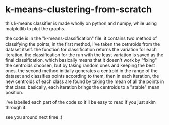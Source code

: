 # k-means-clustering-from-scratch
this k-means classifier is made wholly on python and numpy, while using matplotlib to plot the graphs.

the code is in the "k-means-classification" file. it contains two method of classifying the points, in the first method, i've taken the cetnroids from the dataset itself. the function for classification returns the variation for each iteration, the classification for the run with the least variation is saved as the final classification. which basically means that it doesn't work by "fixing" the centroids choosen, but by taking random ones and keeping the best ones. the second method initially generates a centroid in the range of the dataset and classifies points according to them, then in each iteration, the new centroids of each class are found by taking the mean of all the points in that class. basically, each iteration brings the centroids to a "stable" mean position.

i've labelled each part of the code so it'll be easy to read if you just skim through it.

see you around next time :)
